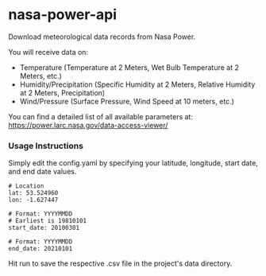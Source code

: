 # nasa-power-api
Download meteorological data records from Nasa Power.

You will receive data on:

- Temperature (Temperature at 2 Meters, Wet Bulb Temperature at 2 Meters, etc.)
- Humidity/Precipitation (Specific Humidity at 2 Meters, Relative Humidity at 2 Meters, Precipitation)
- Wind/Pressure (Surface Pressure, Wind Speed at 10 meters, etc.)

You can find a detailed list of all available parameters at: https://power.larc.nasa.gov/data-access-viewer/

### Usage Instructions

Simply edit the config.yaml by specifying your latitude, longitude, start date, and end date values.

    # Location
    lat: 53.524960
    lon: -1.627447

    # Format: YYYYMMDD
    # Earliest is 19810101
    start_date: 20100301

    # Format: YYYYMMDD
    end_date: 20210101

Hit run to save the respective .csv file in the project's data directory.
